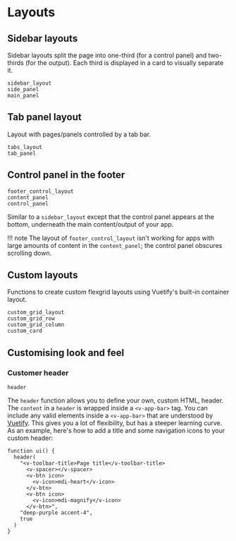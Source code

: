 # Layouts

## Sidebar layouts

Sidebar layouts split the page into one-third (for a control panel) and two-thirds (for the
output). Each third is displayed in a card to visually separate it.

```@docs
sidebar_layout
side_panel
main_panel
```

## Tab panel layout

Layout with pages/panels controlled by a tab bar.

```@docs
tabs_layout
tab_panel
```

## Control panel in the footer

```@docs
footer_control_layout
content_panel
control_panel
```

Similar to a `sidebar_layout` except that the control panel appears at the bottom, underneath
the main content/output of your app.

!!! note
  The layout of `footer_control_layout` isn't working for apps with large amounts of content
  in the `content_panel`; the control panel obscures scrolling down.

## Custom layouts

Functions to create custom flexgrid layouts using Vuetify's built-in container layout.

```@docs
custom_grid_layout
custom_grid_row
custom_grid_column
custom_card
```

## Customising look and feel

### Customer header

```@docs
header
```

The `header` function allows you to define your own, custom HTML, header. The `content` in a
`header` is wrapped inside a `<v-app-bar>` tag. You can include any valid elements inside a
`<v-app-bar>` that are understood by [Vuetify](https://vuetifyjs.com/). This gives you a lot
of flexibility, but has a steeper learning curve. As an example, here's how to add a title
and some navigation icons to your custom header:
```
function ui() {
  header(
    "<v-toolbar-title>Page title</v-toolbar-title>
      <v-spacer></v-spacer>
      <v-btn icon>
        <v-icon>mdi-heart</v-icon>
      </v-btn>
      <v-btn icon>
        <v-icon>mdi-magnify</v-icon>
      </v-btn>",
    "deep-purple accent-4",
    true  
  )
}
```
